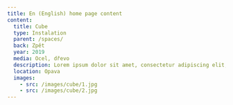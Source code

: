 ```yaml
---
title: En (English) home page content
content:
  title: Cube
  type: Instalation
  parent: /spaces/
  back: Zpět
  year: 2019
  media: Ocel, dřevo
  description: Lorem ipsum dolor sit amet, consectetur adipiscing elit, sed do eiusmod tempor incididunt ut labore et dolore magna aliqua. 
  location: Opava
  images:
    - src: /images/cube/1.jpg
    - src: /images/cube/2.jpg
---
```

